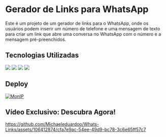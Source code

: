# Gerador de Links para WhatsApp

Este é um projeto de um gerador de links para o WhatsApp, onde os usuários podem inserir um número de telefone e uma mensagem de texto para criar um link que abre uma conversa no WhatsApp com o número e a mensagem pré-preenchidos.

## Tecnologias Utilizadas

<div>
  <img loading="lazy" src="https://img.shields.io/badge/HTML5-E34F26?style=for-the-badge&logo=html5&logoColor=white">
  <img loading="lazy" src="https://img.shields.io/badge/CSS3-1572B6?style=for-the-badge&logo=css3&logoColor=white">
  <img loading="lazy" src="https://img.shields.io/badge/JavaScript-F7DF1E?style=for-the-badge&logo=javascript&logoColor=black">
  <img loading="lazy" src="https://img.shields.io/badge/Vue.js-35495E?style=for-the-badge&logo=vue.js&logoColor=4FC08D">
</div>

## Deploy

<div>
 <a href="https://geradorlinkswhats.netlify.app/">
    <img loading="lazy" src="https://img.shields.io/website-up-down-green-red/http/monip.org.svg" alt="MonIP" />
</a>
</div>

## Vídeo Exclusivo: Descubra Agora!

https://github.com/Michaeleduardoo/Whats-Links/assets/106412874/cfa7e9ac-54ee-49d9-bc78-3c6e65ff57c7

